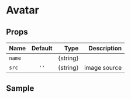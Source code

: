 # Avatar

## Props

| Name   | Default |     Type |  Description |
| ------ | :-----: | -------: | -----------: |
| `name` |         | {string} |              |
| `src`  |  `''`   | {string} | image source |


## Sample